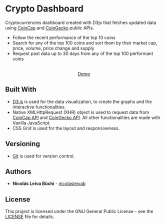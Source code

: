 # Crypto Dashboard

Cryptocurrencies dashboard created with D3js that fetches updated data using [CoinCap](https://docs.coincap.io/?version=latest) and [CoinGecko](https://www.coingecko.com/api/documentations/v3) public APIs.
* Follow the recent performance of the top 10 coins 
* Search for any of the top 100 coins and sort them by their market cap, price, volume, price change and supply
* Request past data up to 30 days from any of the top 100 performant coins
<br /><br />
<p align="center"><a href="https://d3js-crypto-dashboard.netlify.com">Demo</a></p>

## Built With

* [D3.js](https://d3js.org) is used for the data visualization, to create the graphs and the interactive functionalities.
* Native XMLHttpRequest (XHR) object is used to request data from [CoinCap API](https://docs.coincap.io/?version=latest) and [CoinGecko API](https://docs.coincap.io/?version=latest). All other functionalities are made with Vanilla JavaScript.
* CSS Grid is used for the layout and responsiveness.

## Versioning

* [Git](https://git-scm.com) is used for version control.

## Authors

* **Nicolás Leiva Büchi** - [nicolasleivab](https://github.com/nicolasleivab)

## License

This project is licensed under the GNU General Public License - see the [LICENSE](LICENSE) file for details.

